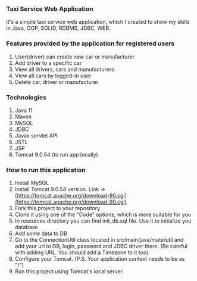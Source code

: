 ### **Taxi Service Web Application**

It's a simple taxi service web application, which I created to show my skills in Java, OOP, SOLID, RDBMS, 
JDBC, WEB.

### __**Features provided by the application for registered users**__
1. User(driver) can create new car or manufacturer
2. Add driver to a specific car
3. View all drivers, cars and manufacturers
4. View all cars by logged-in user
5. Delete car, driver or manufacturer

### **Technologies**
1. Java 11
2. Maven
3. MySQL
4. JDBC
5. Javax servlet API
6. JSTL
7. JSP
8. Tomcat 9.0.54 (to run app locally)

### **How to run this application**
1. Install MySQL
2. Install Tomcat 9.0.54 version. Link -> [https://tomcat.apache.org/download-90.cgi](https://tomcat.apache.org/download-90.cgi)
3. Fork this project to your repository
4. Clone it using one of the "Code" options, which is more suitable for you
5. In resources directory you can find init_db.sql file. Use it to initialize you database
6. Add some data to DB
7. Go to the ConnectionUtil class located in src/main/java/mate/util and add your url to DB, login, password and JDBC driver there.
   (Be careful with adding URL. You should add a Timezone to it too)
8. Configure your Tomcat. (P.S. Your application context needs to be as "/")
9. Run this project using Tomcat's local server

